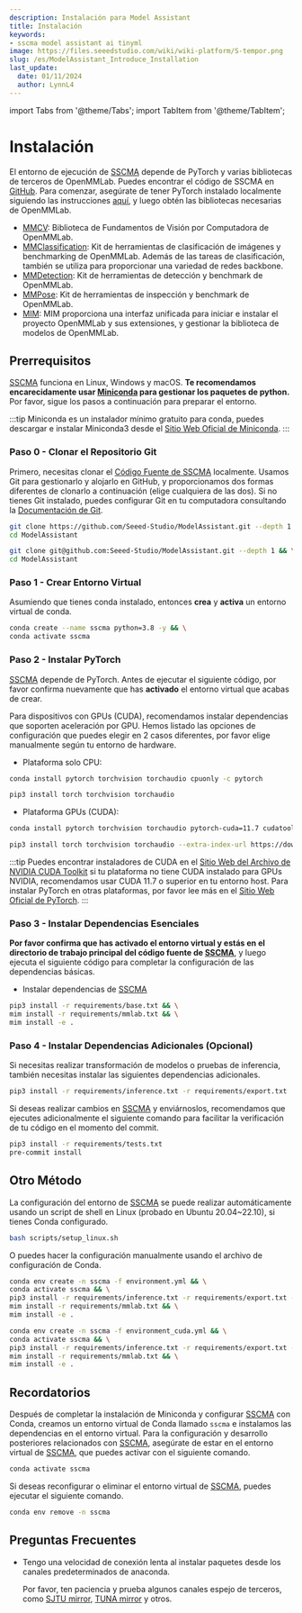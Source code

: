 ```yaml
---
description: Instalación para Model Assistant
title: Instalación
keywords:
- sscma model assistant ai tinyml 
image: https://files.seeedstudio.com/wiki/wiki-platform/S-tempor.png
slug: /es/ModelAssistant_Introduce_Installation
last_update:
  date: 01/11/2024
  author: LynnL4
---
```


import Tabs from '@theme/Tabs';
import TabItem from '@theme/TabItem';

# Instalación

El entorno de ejecución de [SSCMA](https://github.com/Seeed-Studio/ModelAssistant) depende de PyTorch y varias bibliotecas de terceros de OpenMMLab. Puedes encontrar el código de SSCMA en [GitHub](https://github.com/Seeed-Studio/ModelAssistant). Para comenzar, asegúrate de tener PyTorch instalado localmente siguiendo las instrucciones [aquí](https://pytorch.org/get-started/locally/), y luego obtén las bibliotecas necesarias de OpenMMLab.

- [MMCV](https://github.com/open-mmlab/mmcv): Biblioteca de Fundamentos de Visión por Computadora de OpenMMLab.
- [MMClassification](https://github.com/open-mmlab/mmclassification): Kit de herramientas de clasificación de imágenes y benchmarking de OpenMMLab. Además de las tareas de clasificación, también se utiliza para proporcionar una variedad de redes backbone.
- [MMDetection](https://github.com/open-mmlab/mmdetection): Kit de herramientas de detección y benchmark de OpenMMLab.
- [MMPose](https://github.com/open-mmlab/mmpose): Kit de herramientas de inspección y benchmark de OpenMMLab.
- [MIM](https://github.com/open-mmlab/mim): MIM proporciona una interfaz unificada para iniciar e instalar el proyecto OpenMMLab y sus extensiones, y gestionar la biblioteca de modelos de OpenMMLab.

## Prerrequisitos

[SSCMA](https://github.com/Seeed-Studio/ModelAssistant) funciona en Linux, Windows y macOS. **Te recomendamos encarecidamente usar [Miniconda](https://docs.conda.io/en/latest/miniconda.html) para gestionar los paquetes de python.** Por favor, sigue los pasos a continuación para preparar el entorno.

:::tip
Miniconda es un instalador mínimo gratuito para conda, puedes descargar e instalar Miniconda3 desde el [Sitio Web Oficial de Miniconda](https://docs.conda.io/en/latest/miniconda.html).
:::

### Paso 0 - Clonar el Repositorio Git

Primero, necesitas clonar el [Código Fuente de SSCMA](https://github.com/Seeed-Studio/ModelAssistant) localmente. Usamos Git para gestionarlo y alojarlo en GitHub, y proporcionamos dos formas diferentes de clonarlo a continuación (elige cualquiera de las dos). Si no tienes Git instalado, puedes configurar Git en tu computadora consultando la [Documentación de Git](https://git-scm.com/book/en/v2/Getting-Started-Installing-Git).

<Tabs>
<TabItem value="HTTPS" label="HTTPS">

```sh
git clone https://github.com/Seeed-Studio/ModelAssistant.git --depth 1 && \
cd ModelAssistant
```

</TabItem>
<TabItem value="SSH" label="SSH">

```sh
git clone git@github.com:Seeed-Studio/ModelAssistant.git --depth 1 && \
cd ModelAssistant
```

</TabItem>

</Tabs>


### Paso 1 - Crear Entorno Virtual

Asumiendo que tienes conda instalado, entonces **crea** y **activa** un entorno virtual de conda.

```sh
conda create --name sscma python=3.8 -y && \
conda activate sscma
```

### Paso 2 - Instalar PyTorch

[SSCMA](https://github.com/Seeed-Studio/ModelAssistant) depende de PyTorch. Antes de ejecutar el siguiente código, por favor confirma nuevamente que has **activado** el entorno virtual que acabas de crear.

Para dispositivos con GPUs (CUDA), recomendamos instalar dependencias que soporten aceleración por GPU. Hemos listado las opciones de configuración que puedes elegir en 2 casos diferentes, por favor elige manualmente según tu entorno de hardware.

- Plataforma solo CPU:

<Tabs>
<TabItem value="conda" label="conda">

```sh
conda install pytorch torchvision torchaudio cpuonly -c pytorch
```

</TabItem>
<TabItem value="pip" label="pip">

```sh
pip3 install torch torchvision torchaudio
```

</TabItem>
</Tabs>


- Plataforma GPUs (CUDA):

<Tabs>
<TabItem value="conda" label="conda">

```sh
conda install pytorch torchvision torchaudio pytorch-cuda=11.7 cudatoolkit=11.7 -c pytorch -c nvidia
```

</TabItem>
<TabItem value="pip" label="pip">

```sh
pip3 install torch torchvision torchaudio --extra-index-url https://download.pytorch.org/whl/cu117
```

</TabItem>
</Tabs>

:::tip
Puedes encontrar instaladores de CUDA en el [Sitio Web del Archivo de NVIDIA CUDA Toolkit](https://developer.nvidia.com/cuda-toolkit-archive) si tu plataforma no tiene CUDA instalado para GPUs NVIDIA, recomendamos usar CUDA 11.7 o superior en tu entorno host. Para instalar PyTorch en otras plataformas, por favor lee más en el [Sitio Web Oficial de PyTorch](https://pytorch.org/get-started/locally/).
:::

### Paso 3 - Instalar Dependencias Esenciales

**Por favor confirma que has activado el entorno virtual y estás en el directorio de trabajo principal del código fuente de [SSCMA](https://github.com/Seeed-Studio/ModelAssistant)**, y luego ejecuta el siguiente código para completar la configuración de las dependencias básicas.

- Instalar dependencias de [SSCMA](https://github.com/Seeed-Studio/ModelAssistant)

```sh
pip3 install -r requirements/base.txt && \
mim install -r requirements/mmlab.txt && \
mim install -e .
```

### Paso 4 - Instalar Dependencias Adicionales (Opcional)

Si necesitas realizar transformación de modelos o pruebas de inferencia, también necesitas instalar las siguientes dependencias adicionales.

```sh
pip3 install -r requirements/inference.txt -r requirements/export.txt
```

Si deseas realizar cambios en [SSCMA](https://github.com/Seeed-Studio/ModelAssistant) y enviárnoslos, recomendamos que ejecutes adicionalmente el siguiente comando para facilitar la verificación de tu código en el momento del commit.

```sh
pip3 install -r requirements/tests.txt
pre-commit install
```

## Otro Método

La configuración del entorno de [SSCMA](https://github.com/Seeed-Studio/ModelAssistant) se puede realizar automáticamente usando un script de shell en Linux (probado en Ubuntu 20.04~22.10), si tienes Conda configurado.

```bash
bash scripts/setup_linux.sh
```

O puedes hacer la configuración manualmente usando el archivo de configuración de Conda.

<Tabs>
<TabItem value="CPU" label="CPU">

```sh
conda env create -n sscma -f environment.yml && \
conda activate sscma && \
pip3 install -r requirements/inference.txt -r requirements/export.txt -r requirements/tests.txt && \
mim install -r requirements/mmlab.txt && \
mim install -e .
```

</TabItem>
<TabItem value="GPU (CUDA)" label="GPU (CUDA)">

```sh
conda env create -n sscma -f environment_cuda.yml && \
conda activate sscma && \
pip3 install -r requirements/inference.txt -r requirements/export.txt -r requirements/tests.txt && \
mim install -r requirements/mmlab.txt && \
mim install -e .
```

</TabItem>
</Tabs>


## Recordatorios

Después de completar la instalación de Miniconda y configurar [SSCMA](https://github.com/Seeed-Studio/ModelAssistant) con Conda, creamos un entorno virtual de Conda llamado `sscma` e instalamos las dependencias en el entorno virtual. Para la configuración y desarrollo posteriores relacionados con [SSCMA](https://github.com/Seeed-Studio/ModelAssistant), asegúrate de estar en el entorno virtual de [SSCMA](https://github.com/Seeed-Studio/ModelAssistant), que puedes activar con el siguiente comando.

```sh
conda activate sscma
```

Si deseas reconfigurar o eliminar el entorno virtual de [SSCMA](https://github.com/Seeed-Studio/ModelAssistant), puedes ejecutar el siguiente comando.

```sh
conda env remove -n sscma
```

## Preguntas Frecuentes

- Tengo una velocidad de conexión lenta al instalar paquetes desde los canales predeterminados de anaconda.

  Por favor, ten paciencia y prueba algunos canales espejo de terceros, como [SJTU mirror](https://mirror.sjtu.edu.cn/docs/anaconda), [TUNA mirror](https://mirrors.tuna.tsinghua.edu.cn/help/anaconda) y otros.
